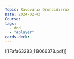 ```yaml
---
Topic: Ravovarax Droncidirrux
Date: 2024-02-03
Course: 
tags:
  - dnd
  - "#player"
cards-deck:
---
```

![[Fafa63283_118066378.pdf]]